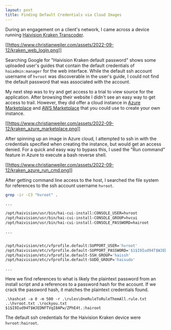 ```yaml
---
layout: post
title: Finding Default Credentials via Cloud Images
---
```


During an engagement on a client's network, I came across a device running [Haivision Kraken Transcoder](https://www.haivision.com/products/kraken-series/). 

[[https://www.christianweiler.com/assets/2022-09-12/kraken_web_login.png]]

Searching Google for "Haivision Kraken default password" shows some uploaded user's guides that contain the default credentials of `haiadmin:manager` for the web interface. While the default ssh account username of `hvroot` was discoverable in the user's guide, I could not find the default password that was associated with the account.

My next step was to try and get access to a trial to view source for the application. After browsing their website I didn't see an easy way to get access to trail. However, they did offer a cloud instance in [Azure Marketplace](https://azuremarketplace.microsoft.com/en-us/marketplace/apps/haivisionsystemsinc1580780591922.haivision-kraken) and [AWS Marketplace](https://aws.amazon.com/marketplace/pp/prodview-irfl3yfrpjcqo?sr=0-5&ref_=beagle&applicationId=AWSMPContessa) that you could use to create your own instance.

[[https://www.christianweiler.com/assets/2022-09-12/kraken_azure_marketplace.png]]

After spinning up an image in Azure cloud, I attempted to ssh in with the credentials specified when creating the instance, but would get an access denied. For a quick and easy way to bypass this, I used the "Run command" feature in Azure to execute a bash reverse shell.

[[https://www.christianweiler.com/assets/2022-09-12/kraken_azure_run_cmd.png]]


After getting command line access to the host, I searched the file system for references to the ssh account username `hvroot`.

```bash
grep -ir -C3 "hvroot" .

...

/opt/haivision/usr/bin/hai-cui-install:CONSOLE_USER=hvroot
/opt/haivision/usr/bin/hai-cui-install-CONSOLE_GROUP=hvcui
/opt/haivision/usr/bin/hai-cui-install-CONSOLE_PASSWORD=hairoot

...


/opt/haivision/etc/vfprofile.default:SUPPORT_USER='hvroot'
/opt/haivision/etc/vfprofile.default-SUPPORT_PASSWORD='$1$I9Iud94T$WJEDNFTVqI8APw/ZPhE4t.'
/opt/haivision/etc/vfprofile.default-SSH_GROUP='haissh'
/opt/haivision/etc/vfprofile.default-SUDO_GROUP='haisudo'

...

```

Here we find references to what is likely the plaintext password from an install script and a references to a password hash for the account. If we crack the password hash, it matches the plaintext credentials found.

```batch
.\hashcat -a 0 -m 500 -r .\rules\OneRuleToRuleThemAll.rule.txt ..\hvroot.txt .\rockyou.txt
$1$I9Iud94T$WJEDNFTVqI8APw/ZPhE4t.:hairoot
```

The default ssh credentials for the Haivision Kraken device were `hvroot:hairoot`.